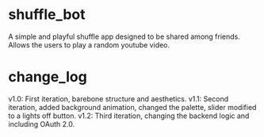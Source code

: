 # shuffle_bot
 A simple and playful shuffle app designed to be shared among friends. Allows the users to play a random youtube video. 

# change_log
v1.0: First iteration, barebone structure and aesthetics.
v1.1: Second iteration, added background animation, changed the palette, slider modified to a lights off button.
v1.2: Third iteration, changing the backend logic and including OAuth 2.0.